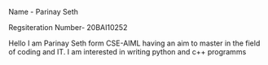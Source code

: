 Name - Parinay Seth 

Regsiteration Number- 20BAI10252

Hello I am Parinay Seth form CSE-AIML having an aim to master in the field of coding and IT. I am interested in writing python and c++ programms
